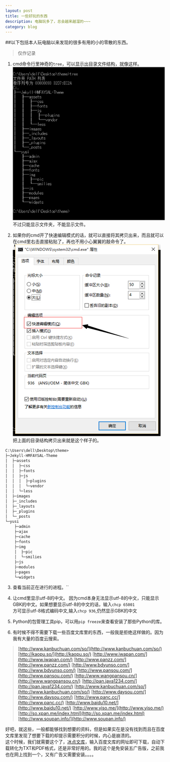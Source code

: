 ```yaml
---
layout: post
title: 一些好玩的东西
description: 电脑玩多了，总会越来越溜的~~~
category: blog
---
```


##以下包括本人玩电脑以来发现的很多有用的小的零散的东西。

>仅作记录
>

1. cmd命令行里神奇的`tree`，可以显示出目录文件结构，就像这样。   
![tree_demo.jpg](../../images/tree_demo.jpg)   
不过只能显示文件夹，不能显示文件。    

2. 如果你的cmd开了快速编辑模式的话，就可以直接将其拷贝出来，而且就可以在cmd里右击直接粘贴了，再也不用小心翼翼的敲命令了。  
![cmd_edit.jpg](../../images/cmd_edit.jpg)   
把上面的目录结构拷贝出来就是这个样子的。   

```
C:\Users\dell\Desktop\theme>
├─Jekyll-HMFAYSAL-Theme
│  ├─assets
│  │  ├─css
│  │  ├─fonts
│  │  ├─js
│  │  │  ├─plugins
│  │  │  └─vendor
│  │  └─less
│  ├─images
│  ├─_includes
│  ├─_layouts
│  ├─_plugins
│  └─_posts
└─yusi
    ├─admin
    ├─ajax
    ├─cache
    ├─fonts
    ├─img
    │  ├─pic
    │  └─smilies
    ├─js
    ├─modules
    ├─pages
    └─widgets
```

3. 查看当前正在进行的进程。``
4. 让cmd里显示utf-8的中文。
因为cmd本身无法显示utf-8的中文，只能显示GBK的中文。如果想要显示utf-8的中文的话，输入`chcp 65001`    
方可显示utf-8格式编码中文,输入`chcp 936`,仍然显示GBK的中文     

5. Python的包管理工具pip，可以用`pip freeze`来查看安装了那些Python的库。

6. 有时候不得不需要下载一些百度文库里的东西，一般我是拒绝这样做的。因为我有大量的百度云搜索。   
>[http://www.kanbuchuan.com/so/](http://www.kanbuchuan.com/so/)     
>[http://kaopu.so/](http://kaopu.so/)
>[http://www.iwapan.com/](http://www.iwapan.com/)
>[http://www.panzz.com/](http://www.panzz.com/)
>[http://www.bdyunso.com/](http://www.bdyunso.com/)
>[http://www.pansou.com/](http://www.pansou.com/)
>[http://www.wangpansou.cn/](http://www.wangpansou.cn/)
>[http://pan.java1234.com/](http://pan.java1234.com/)
>[http://www.kanbuchuan.com/so/](http://www.kanbuchuan.com/so/)
>[http://www.daysou.com/](http://www.daysou.com/)
>[http://www.panc.cc/](http://www.panc.cc/)
>[http://www.baidu10.net/](http://www.baidu10.net/)
>[http://www.yiso.me/](http://www.yiso.me/)
>[http://so.xpan.me/index.html](http://so.xpan.me/index.html)
>[http://www.soupan.info/](http://www.soupan.info/)

好吧，就这些，一般都能够找到想要的资料，但是如果实在是没有找到而且在百度文库里发现了想要下载的却提示需要积分的时候，内心是崩溃的。        
这个时候，我们就需要这个了，[冰点文库](../software/iDocDown.rar)，输入百度文库的网址即可下载，自动下载转化为TXT和PDF格式，还是非常好用的。我的这个是免安装五广告版，之前我也在网上找到一个，又有广告又需要安装。。。。
